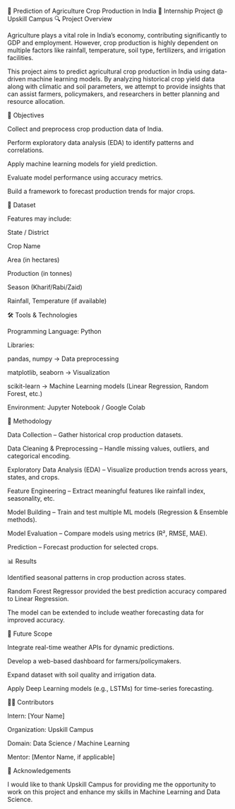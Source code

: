 🌾 Prediction of Agriculture Crop Production in India
📌 Internship Project @ Upskill Campus
🔍 Project Overview

Agriculture plays a vital role in India’s economy, contributing significantly to GDP and employment. However, crop production is highly dependent on multiple factors like rainfall, temperature, soil type, fertilizers, and irrigation facilities.

This project aims to predict agricultural crop production in India using data-driven machine learning models. By analyzing historical crop yield data along with climatic and soil parameters, we attempt to provide insights that can assist farmers, policymakers, and researchers in better planning and resource allocation.

🎯 Objectives

Collect and preprocess crop production data of India.

Perform exploratory data analysis (EDA) to identify patterns and correlations.

Apply machine learning models for yield prediction.

Evaluate model performance using accuracy metrics.

Build a framework to forecast production trends for major crops.

📂 Dataset

Features may include:

State / District

Crop Name

Area (in hectares)

Production (in tonnes)

Season (Kharif/Rabi/Zaid)

Rainfall, Temperature (if available)

🛠️ Tools & Technologies

Programming Language: Python

Libraries:

pandas, numpy → Data preprocessing

matplotlib, seaborn → Visualization

scikit-learn → Machine Learning models (Linear Regression, Random Forest, etc.)

Environment: Jupyter Notebook / Google Colab

🔧 Methodology

Data Collection – Gather historical crop production datasets.

Data Cleaning & Preprocessing – Handle missing values, outliers, and categorical encoding.

Exploratory Data Analysis (EDA) – Visualize production trends across years, states, and crops.

Feature Engineering – Extract meaningful features like rainfall index, seasonality, etc.

Model Building – Train and test multiple ML models (Regression & Ensemble methods).

Model Evaluation – Compare models using metrics (R², RMSE, MAE).

Prediction – Forecast production for selected crops.

📊 Results

Identified seasonal patterns in crop production across states.

Random Forest Regressor provided the best prediction accuracy compared to Linear Regression.

The model can be extended to include weather forecasting data for improved accuracy.

🌟 Future Scope

Integrate real-time weather APIs for dynamic predictions.

Develop a web-based dashboard for farmers/policymakers.

Expand dataset with soil quality and irrigation data.

Apply Deep Learning models (e.g., LSTMs) for time-series forecasting.

👨‍💻 Contributors

Intern: [Your Name]

Organization: Upskill Campus

Domain: Data Science / Machine Learning

Mentor: [Mentor Name, if applicable]

📌 Acknowledgements

I would like to thank Upskill Campus for providing me the opportunity to work on this project and enhance my skills in Machine Learning and Data Science.
